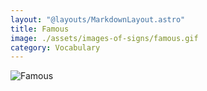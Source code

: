 ```yaml
---
layout: "@layouts/MarkdownLayout.astro"
title: Famous
image: ./assets/images-of-signs/famous.gif
category: Vocabulary
---
```


![Famous](@signs/famous.gif)
